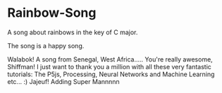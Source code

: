 # Rainbow-Song

A song about rainbows in the key of C major.

The song is a happy song.

Walabok! A song from Senegal, West Africa..... You're really awesome, Shiffman! 
I just want to thank you a million with all these very fantastic tutorials:
The P5js, Processing, Neural Networks and Machine Learning etc... :)
Jajeuf!
Adding Super Mannnnn
